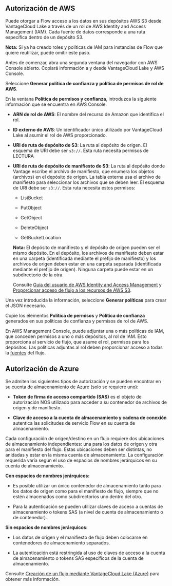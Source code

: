 Autorización de AWS
-------------------

Puede otorgar a Flow acceso a los datos en sus depósitos AWS S3 desde VantageCloud Lake a través de un rol de AWS Identity and Access Management (IAM). Cada fuente de datos corresponde a una ruta específica dentro de un depósito S3.

**Nota:** Si ya ha creado roles y políticas de IAM para instancias de Flow que quiere reutilizar, puede omitir este paso.

Antes de comenzar, abra una segunda ventana del navegador con AWS Console abierto. Copiará información a y desde VantageCloud Lake y AWS Console.

Seleccione **Generar política de confianza y política de permisos de rol de AWS**.

En la ventana **Política de permisos y confianza**, introduzca la siguiente información que se encuentra en AWS Console.

-   **ARN de rol de AWS**: El nombre del recurso de Amazon que identifica el rol.

-   **ID externo de AWS**: Un identificador único utilizado por VantageCloud Lake al asumir el rol de AWS proporcionado.

-   **URI de ruta de depósito de S3**: La ruta al depósito de origen. El esquema de URI debe ser `s3://`. Esta ruta necesita permisos de LECTURA

-   **URI de ruta de depósito de manifiesto de S3**: La ruta al depósito donde Vantage escribe el archivo de manifiesto, que enumera los objetos (archivos) en el depósito de origen. La tabla externa usa el archivo de manifiesto para seleccionar los archivos que se deben leer. El esquema de URI debe ser `s3://`. Esta ruta necesita estos permisos:

    -   ListBucket

    -   PutObject

    -   GetObject

    -   DeleteObject

    -   GetBucketLocation

    **Nota:** El depósito de manifiesto y el depósito de origen pueden ser el mismo depósito. En el depósito, los archivos de manifiesto deben estar en una carpeta (identificada mediante el prefijo de manifiesto) y los archivos de origen deben estar en una carpeta separada (identificada mediante el prefijo de origen). Ninguna carpeta puede estar en un subdirectorio de la otra.

    Consulte [Guía del usuario de AWS Identity and Access Management](https://docs.aws.amazon.com/IAM/latest/UserGuide) y [Proporcionar acceso de flujo a los recursos de AWS S3](https://docs.teradata.com/access/sources/dita/topic?dita:mapPath=phg1621910019905.ditamap&dita:ditavalPath=pny1626732985837.ditaval&dita:topicPath=opp1680103532746.dita).

Una vez introducida la información, seleccione **Generar políticas** para crear el JSON necesario.

Copie los elementos **Política de permisos** y **Política de confianza** generados en sus políticas de confianza y permisos de rol de AWS.

En AWS Management Console, puede adjuntar una o más políticas de IAM, que conceden permisos a uno o más depósitos, al rol de IAM. Esto proporciona al servicio de flujo, que asume el rol, permisos para los depósitos. Las políticas adjuntas al rol deben proporcionar acceso a todas la [fuentes](npn1691594431074.md) del flujo.

Autorización de Azure
---------------------

Se admiten los siguientes tipos de autorización y se pueden encontrar en su cuenta de almacenamiento de Azure (solo se requiere uno):

-   **Token de firma de acceso compartido (SAS)** es el objeto de autorización NOS utilizado para acceder a su contenedor de archivos de origen y de manifiesto.

-   **Clave de acceso a la cuenta de almacenamiento y cadena de conexión** autentica las solicitudes de servicio Flow en su cuenta de almacenamiento.

Cada configuración de origen/destino en un flujo requiere dos ubicaciones de almacenamiento independientes: una para los datos de origen y otra para el manifiesto del flujo. Estas ubicaciones deben ser distintas, no anidadas y estar en la misma cuenta de almacenamiento. La configuración requerida varía según el uso de espacios de nombres jerárquicos en su cuenta de almacenamiento.

**Con espacios de nombres jerárquicos:**

-   Es posible utilizar un único contenedor de almacenamiento tanto para los datos de origen como para el manifiesto de flujo, siempre que no estén almacenados como subdirectorios uno dentro del otro.

-   Para la autenticación se pueden utilizar claves de acceso a cuentas de almacenamiento o tokens SAS (a nivel de cuenta de almacenamiento o de contenedor).

**Sin espacios de nombres jerárquicos:**

-   Los datos de origen y el manifiesto de flujo deben colocarse en contenedores de almacenamiento separados.

-   La autenticación está restringida al uso de claves de acceso a la cuenta de almacenamiento o tokens SAS específicos de la cuenta de almacenamiento.

Consulte [Creación de un flujo mediante VantageCloud Lake (Azure)](https://docs.teradata.com/access/sources/dita/topic?dita:topicPath=fhd1708636431287) para obtener más información.
